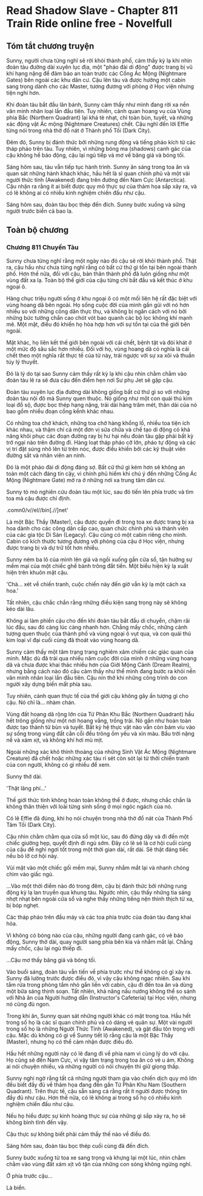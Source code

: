 # Read Shadow Slave - Chapter 811 Train Ride online free - Novelfull

## Tóm tắt chương truyện

Sunny, người chưa từng nghĩ sẽ rời khỏi thành phố, cảm thấy kỳ lạ khi nhìn đoàn tàu đường dài xuyên lục địa, một "pháo đài di động" được trang bị vũ khí hạng nặng để đảm bảo an toàn trước các Cổng Ác Mộng (Nightmare Gates) bên ngoài các khu dân cư. Cậu lên tàu và được hưởng một cabin sang trọng dành cho các Master, tương đương với phòng ở Học viện nhưng tiện nghi hơn.

Khi đoàn tàu bắt đầu lăn bánh, Sunny cảm thấy như mình đang rời xa nền văn minh nhân loại lần đầu tiên. Tuy nhiên, cảnh quan hoang vu của Vùng phía Bắc (Northern Quadrant) lại khá tẻ nhạt, chỉ toàn bùn, tuyết, và những xác động vật Ác mộng (Nightmare Creatures) chết. Cậu nghĩ đến lời Effie từng nói trong nhà thờ đổ nát ở Thành phố Tối (Dark City).

Đêm đó, Sunny bị đánh thức bởi những rung động và tiếng pháo kích từ các tháp pháo trên tàu. Tuy nhiên, vì những bóng ma (shadows) canh gác của cậu không hề báo động, cậu lại ngủ tiếp và mơ về băng giá và bóng tối.

Sáng hôm sau, tàu vẫn tiếp tục hành trình. Sunny ăn sáng trong toa ăn và quan sát những hành khách khác, hầu hết là sĩ quan chính phủ và một vài người thức tỉnh (Awakened) đang trên đường đến Nam Cực (Antarctica). Cậu nhận ra rằng ít ai biết được quy mô thực sự của thảm họa sắp xảy ra, và có lẽ không ai có nhiều kinh nghiệm chiến đấu như cậu.

Sáng hôm sau, đoàn tàu bọc thép đến đích. Sunny bước xuống và sững người trước biển cả bao la.

## Toàn bộ chương

### Chương 811 Chuyến Tàu

Sunny chưa từng nghĩ rằng một ngày nào đó cậu sẽ rời khỏi thành phố. Thật ra, cậu hầu như chưa từng nghĩ rằng có bất cứ thứ gì tồn tại bên ngoài thành phố. Hơn thế nữa, đối với cậu, bản thân thành phố đã luôn giống như một vùng đất xa lạ. Toàn bộ thế giới của cậu từng chỉ bắt đầu và kết thúc ở khu ngoại ô.

Hàng chục triệu người sống ở khu ngoại ô có một mối liên hệ rất đặc biệt với vùng hoang dã bên ngoài. Họ sống cuộc đời của mình gần gũi với nó hơn nhiều so với những công dân thực thụ, và không bị ngăn cách với nó bởi những bức tường chắn cao chót vót bao quanh các bộ lọc không khí mạnh mẽ. Một mặt, điều đó khiến họ hòa hợp hơn với sự tồn tại của thế giới bên ngoài.

Mặt khác, họ liên kết thế giới bên ngoài với cái chết, bệnh tật và đói khát ở một mức độ sâu sắc hơn nhiều. Đối với họ, vùng hoang dã có nghĩa là cái chết theo một nghĩa rất thực tế của từ này, trái ngược với sự xa xôi và thuần túy lý thuyết.

Đó là lý do tại sao Sunny cảm thấy rất kỳ lạ khi cậu nhìn chằm chằm vào đoàn tàu lẽ ra sẽ đưa cậu đến điểm hẹn nơi Sư phụ Jet sẽ gặp cậu.

Đoàn tàu xuyên lục địa đường dài không giống bất cứ thứ gì so với những đoàn tàu nội đô mà Sunny quen thuộc. Nó giống như một con quái thú kim loại đồ sộ, được bọc thép hạng nặng, trải dài hàng trăm mét, thân dài của nó bao gồm nhiều đoạn cồng kềnh khác nhau.

Có những toa chở khách, những toa chở hàng khổng lồ, nhiều toa tiện ích khác nhau, và thậm chí cả một đơn vị sửa chữa và chế tạo di động có khả năng khôi phục các đoạn đường ray bị hư hại nếu đoàn tàu gặp phải bất kỳ trở ngại nào trên đường đi. Hàng loạt tháp pháo cỡ lớn, pháo tự động và các vị trí đặt súng nhô lên từ trên nóc, được điều khiển bởi các kỹ thuật viên đường sắt và nhân viên an ninh.

Đó là một pháo đài di động đáng sợ. Bất cứ thứ gì kém hơn sẽ không an toàn một cách đáng tin cậy, vì chính phủ hiếm khi chú ý đến những Cổng Ác Mộng (Nightmare Gate) mở ra ở những nơi xa trung tâm dân cư.

Sunny tò mò nghiên cứu đoàn tàu một lúc, sau đó tiến lên phía trước và tìm toa mà cậu được chỉ định.

.comn0/v//el//bin[.//]net'

Là một Bậc Thầy (Master), cậu được quyền đi trong toa xe được trang bị xa hoa dành cho các công dân cấp cao, quan chức chính phủ và thành viên của các gia tộc Di Sản (Legacy). Cậu cũng có một cabin riêng cho mình. Cabin có kích thước tương đương với phòng của cậu ở Học viện, nhưng được trang bị và dự trữ tốt hơn nhiều.

Sunny ném ba lô của mình lên giá và ngồi xuống gần cửa sổ, tận hưởng sự mềm mại của một chiếc ghế bành trông đắt tiền. Một biểu hiện kỳ lạ xuất hiện trên khuôn mặt cậu.

'Chà... xét về chiến tranh, cuộc chiến này đến giờ vẫn kỳ lạ một cách xa hoa.'

Tất nhiên, cậu chắc chắn rằng những điều kiện sang trọng này sẽ không kéo dài lâu.

Không ai làm phiền cậu cho đến khi đoàn tàu bắt đầu di chuyển, chậm rãi lúc đầu, sau đó càng lúc càng nhanh hơn. Chẳng mấy chốc, những cảnh tượng quen thuộc của thành phố và vùng ngoại ô vụt qua, và con quái thú kim loại vĩ đại cuối cùng đã thoát vào vùng hoang dã.

Sunny cảm thấy một tâm trạng trang nghiêm xâm chiếm các giác quan của mình. Mặc dù đã trải qua nhiều năm cuộc đời của mình ở những vùng hoang dã và chưa được khai thác nhiều hơn của Giới Mộng Cảnh (Dream Realm), nhưng bằng cách nào đó cậu cảm thấy như thể mình đang bước ra khỏi nền văn minh nhân loại lần đầu tiên. Cậu nín thở khi những công trình do con người xây dựng biến mất phía sau.

Tuy nhiên, cảnh quan thực tế của thế giới cậu không gây ấn tượng gì cho cậu. Nó chỉ là... nhàm chán.

Vùng đất hoang dã rộng lớn của Tứ Phân Khu Bắc (Northern Quadrant) hầu hết trông giống như một nơi hoang vắng, trống trải. Nó gần như hoàn toàn được tạo thành từ bùn và tuyết. Bất kỳ hệ thực vật nào vẫn còn bám víu vào sự sống trong vùng đất cằn cỗi đều trông ốm yếu và xỉn màu. Bầu trời nặng nề và xám xịt, và không khí hơi mù mịt.

Ngoài những xác khô thỉnh thoảng của những Sinh Vật Ác Mộng (Nightmare Creature) đã chết hoặc những xác tàu rỉ sét còn sót lại từ thời chiến tranh của con người, không có gì nhiều để xem.

Sunny thở dài.

'Thật lãng phí...'

Thế giới thức tỉnh không hoàn toàn không thể ở được, nhưng chắc chắn là không thân thiện với loài từng sinh sống ở mọi ngóc ngách của nó.

Có lẽ Effie đã đúng, khi họ nói chuyện trong nhà thờ đổ nát của Thành Phố Tăm Tối (Dark City).

Cậu nhìn chằm chằm qua cửa sổ một lúc, sau đó đứng dậy và đi đến một chiếc giường hẹp, quyết định đi ngủ sớm. Đây có lẽ sẽ là cơ hội cuối cùng của cậu để nghỉ ngơi tốt trong một thời gian dài, rất dài. Sẽ thật đáng tiếc nếu bỏ lỡ cơ hội này.

Vùi mặt vào một chiếc gối mềm mại, Sunny nhắm mắt lại và nhanh chóng chìm vào giấc ngủ.

...Vào một thời điểm nào đó trong đêm, cậu bị đánh thức bởi những rung động kỳ lạ lan truyền qua khung tàu. Ngước nhìn, cậu thấy những tia sáng nhợt nhạt bên ngoài cửa sổ và nghe thấy những tiếng nện thình thịch từ xa, bị bóp nghẹt.

Các tháp pháo trên đầu máy và các toa phía trước của đoàn tàu đang khai hỏa.

Vì không có bóng nào của cậu, những người đang canh gác, có vẻ báo động, Sunny thở dài, quay người sang phía bên kia và nhắm mắt lại. Chẳng mấy chốc, cậu lại ngủ thiếp đi.

...Cậu mơ thấy băng giá và bóng tối.

Vào buổi sáng, đoàn tàu vẫn tiến về phía trước như thể không có gì xảy ra. Sunny đã lường trước được điều đó, vì vậy cậu không ngạc nhiên. Sau khi tắm rửa trong phòng tắm nhỏ gắn liền với cabin, cậu đi đến toa ăn và dùng một bữa sáng thịnh soạn. Tất nhiên, khả năng nấu nướng không thể so sánh với Nhà ăn của Người hướng dẫn (Instructor's Cafeteria) tại Học viện, nhưng nó cũng đủ ngon.

Trong khi ăn, Sunny quan sát những người khác có mặt trong toa. Hầu hết trong số họ là các sĩ quan chính phủ và có dáng vẻ quân sự. Một vài người trong số họ là những Người Thức Tỉnh (Awakened), và gật đầu tôn trọng với cậu. Mặc dù không có gì về Sunny tiết lộ rằng cậu là một Bậc Thầy (Master), nhưng họ có thể cảm nhận được điều đó.

Hầu hết những người này có lẽ đang đi về phía nam vì cùng lý do với cậu. Họ cũng sẽ đến Nam Cực, vì vậy tâm trạng trong toa ăn có vẻ u ám. Không ai nói chuyện nhiều, và những người có nói chuyện thì giữ giọng thấp.

Sunny nghi ngờ rằng tất cả những người tham gia vào chiến dịch quy mô lớn đều biết đầy đủ về thảm họa đang đến gần Tứ Phân Khu Nam (Southern Quadrant). Trên thực tế, cậu sẵn sàng cá rằng rất ít người được thông tin đầy đủ như cậu. Hơn thế nữa, có lẽ không ai trong số họ có nhiều kinh nghiệm chiến đấu như cậu.

Nếu họ hiểu được sự kinh hoàng thực sự của những gì sắp xảy ra, họ sẽ không bình tĩnh đến vậy.

Cậu thực sự không biết phải cảm thấy thế nào về điều đó.

Sáng hôm sau, đoàn tàu bọc thép cuối cùng đã đến đích.

Sunny bước xuống từ toa xe sang trọng và khựng lại một lúc, nhìn chằm chằm vào vùng đất xám xịt vô tận của những con sóng không ngừng nghỉ.

Ở phía trước cậu...

Là biển.